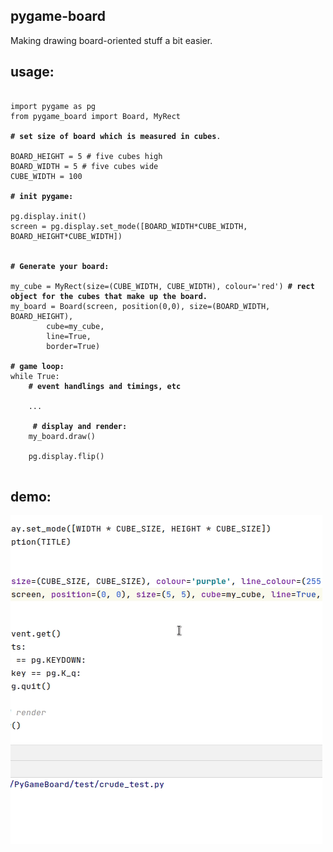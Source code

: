 
## pygame-board
Making drawing board-oriented stuff a bit easier.

## usage:

<pre><code>
import pygame as pg
from pygame_board import Board, MyRect

<b># set size of board which is measured in cubes</b>.

BOARD_HEIGHT = 5 # five cubes high
BOARD_WIDTH = 5 # five cubes wide
CUBE_WIDTH = 100

<b># init pygame:</b>

pg.display.init()
screen = pg.display.set_mode([BOARD_WIDTH*CUBE_WIDTH, BOARD_HEIGHT*CUBE_WIDTH])


<b># Generate your board:</b>
	
my_cube = MyRect(size=(CUBE_WIDTH, CUBE_WIDTH), colour='red') <b># rect object for the cubes that make up the board.</b>
my_board = Board(screen, position(0,0), size=(BOARD_WIDTH, BOARD_HEIGHT),
		cube=my_cube, 
		line=True,
		border=True)

<b># game loop:</b>
while True:
	<b># event handlings and timings, etc</b>
	
	...
	
	<b> # display and render:</b>
	my_board.draw()

	pg.display.flip()
	
</code></pre>

## demo:
<img src= "imgs/preview.gif"/>





